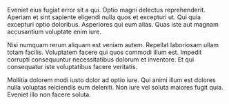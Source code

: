 Eveniet eius fugiat error sit a qui. Optio magni delectus reprehenderit. Aperiam et sint sapiente eligendi nulla quos et excepturi ut. Qui quia excepturi optio doloribus. Asperiores qui eum alias. Quas iste aut magnam accusantium voluptate enim iure.
 Nisi numquam rerum aliquam est veniam autem. Repellat laboriosam ullam totam facilis. Voluptatem facere qui quos commodi illum est. Impedit corrupti consequuntur necessitatibus dolorum et inventore. Et qui consequatur iste voluptatibus facere veritatis.
 Mollitia dolorem modi iusto dolor ad optio iure. Qui animi illum est dolores nulla voluptas reiciendis eum deleniti. Non iure vel soluta maiores fugit quia. Eveniet illo non facere soluta.